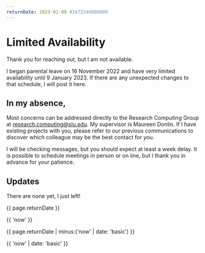 ```yaml
---
returnDate: 2023-01-09 #1673244000000
---
```


# Limited Availability

Thank you for reaching out, but I am not available.

I began parental leave on 16 November 2022 and have very limited availability until 9 January 2023. If there are any unexpected changes to that schedule, I will post it here.

## In my absence,

Most concerns can be addressed directly to the Research Computing Group at [research.computing@slu.edu](mailto:research.computing@slu.edu). My supervisor is Maureen Donlin. If I have existing projects with you, please refer to our previous communications to discover which colleague may be the best contact for you. 

I will be checking messages, but you should expect at least a week delay. It is possible to schedule meetings in person or on line, but I thank you in advance for your patience.

## Updates

There are none yet, I just left!

{{ page.returnDate }}

{{ 'now' }}

{{ page.returnDate | minus:('now' | date: 'basic') }}

{{ 'now' | date: 'basic' }}
